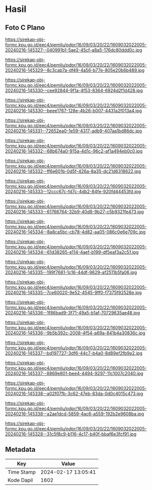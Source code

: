 # Hasil

## Foto C Plano

https://sirekap-obj-formc.kpu.go.id/eec4/pemilu/pdpr/16/09/03/20/22/1609032022005-20240216-145327--040991b1-5ae2-45cf-a8a5-176dc80ddd0c.jpg

https://sirekap-obj-formc.kpu.go.id/eec4/pemilu/pdpr/16/09/03/20/22/1609032022005-20240216-145329--8c3cab7a-df49-4a56-b77e-805e20b6b489.jpg

https://sirekap-obj-formc.kpu.go.id/eec4/pemilu/pdpr/16/09/03/20/22/1609032022005-20240216-145330--cee92844-9f1a-4f53-8364-6924d2f1d428.jpg

https://sirekap-obj-formc.kpu.go.id/eec4/pemilu/pdpr/16/09/03/20/22/1609032022005-20240216-145330--beee1767-128e-4b26-b007-4431a2f013a4.jpg

https://sirekap-obj-formc.kpu.go.id/eec4/pemilu/pdpr/16/09/03/20/22/1609032022005-20240216-145331--72652ea0-1e59-4317-adb9-407aa1bd86dc.jpg

https://sirekap-obj-formc.kpu.go.id/eec4/pemilu/pdpr/16/09/03/20/22/1609032022005-20240216-145332--68b674a0-915a-4d1c-96c2-af1a494eb0c0.jpg

https://sirekap-obj-formc.kpu.go.id/eec4/pemilu/pdpr/16/09/03/20/22/1609032022005-20240216-145332--ff6e601b-0d5f-426a-8a35-dc21d6318622.jpg

https://sirekap-obj-formc.kpu.go.id/eec4/pemilu/pdpr/16/09/03/20/22/1609032022005-20240216-145333--12ccc67c-fd7c-4db2-84fe-920fd44453fd.jpg

https://sirekap-obj-formc.kpu.go.id/eec4/pemilu/pdpr/16/09/03/20/22/1609032022005-20240216-145333--61766764-32b9-40d8-9b27-c5b9321fe473.jpg

https://sirekap-obj-formc.kpu.go.id/eec4/pemilu/pdpr/16/09/03/20/22/1609032022005-20240216-145334--8a8ca5bc-cb78-4d82-aa05-086c0e6e709c.jpg

https://sirekap-obj-formc.kpu.go.id/eec4/pemilu/pdpr/16/09/03/20/22/1609032022005-20240216-145334--61d38265-e114-4aef-b199-df5eaf3a2c51.jpg

https://sirekap-obj-formc.kpu.go.id/eec4/pemilu/pdpr/16/09/03/20/22/1609032022005-20240216-145335--199f7681-1c16-44df-9629-af2511b5fa06.jpg

https://sirekap-obj-formc.kpu.go.id/eec4/pemilu/pdpr/16/09/03/20/22/1609032022005-20240216-145335--7ce60020-9e52-4545-9ff0-f7375f92528e.jpg

https://sirekap-obj-formc.kpu.go.id/eec4/pemilu/pdpr/16/09/03/20/22/1609032022005-20240216-145336--1f86bad9-3f71-49a5-b1af-70729635ae48.jpg

https://sirekap-obj-formc.kpu.go.id/eec4/pemilu/pdpr/16/09/03/20/22/1609032022005-20240216-145336--9b5b392c-2008-4f54-a69a-841b4a30836c.jpg

https://sirekap-obj-formc.kpu.go.id/eec4/pemilu/pdpr/16/09/03/20/22/1609032022005-20240216-145337--bd197727-3df6-44c7-b4a0-8d89ef2fb9e2.jpg

https://sirekap-obj-formc.kpu.go.id/eec4/pemilu/pdpr/16/09/03/20/22/1609032022005-20240216-145337--8869e801-bee4-4494-9297-11c1007c2040.jpg

https://sirekap-obj-formc.kpu.go.id/eec4/pemilu/pdpr/16/09/03/20/22/1609032022005-20240216-145338--a02f07fb-3c62-47eb-83da-0d0c4015c473.jpg

https://sirekap-obj-formc.kpu.go.id/eec4/pemilu/pdpr/16/09/03/20/22/1609032022005-20240216-145338--a2ae1dcd-5859-4ac6-a559-192b2e9608ba.jpg

https://sirekap-obj-formc.kpu.go.id/eec4/pemilu/pdpr/16/09/03/20/22/1609032022005-20240216-145328--31c5f8c9-b116-4c17-b40f-bbaf6e3fcf91.jpg


## Metadata

| Key        | Value               |
| ---------- | ------------------- |
| Time Stamp | 2024-02-17 13:05:41 |
| Kode Dapil | 1602                |



